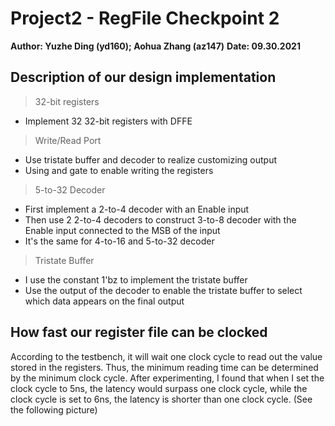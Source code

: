 # Project2 - RegFile Checkpoint 2
**Author: Yuzhe Ding (yd160); Aohua Zhang (az147)**
**Date: 09.30.2021**

## Description of our design implementation
> 32-bit registers
- Implement 32 32-bit registers with DFFE

> Write/Read Port
- Use tristate buffer and decoder to realize customizing output
- Using and gate to enable writing the registers

> 5-to-32 Decoder
- First implement a 2-to-4 decoder with an Enable input
- Then use 2 2-to-4 decoders to construct 3-to-8 decoder with the Enable input connected to the MSB of the input
- It's the same for 4-to-16 and 5-to-32 decoder

> Tristate Buffer
- I use the constant 1'bz to implement the tristate buffer
- Use the output of the decoder to enable the tristate buffer to select which data appears on the final output

## How fast our register file can be clocked
According to the testbench, it will wait one clock cycle to read out the value stored in the registers. 
Thus, the minimum reading time can be determined by the minimum clock cycle. After experimenting, I found 
that when I set the clock cycle to 5ns, the latency would surpass one clock cycle, while the clock cycle 
is set to 6ns, the latency is shorter than one clock cycle. (See the following picture)


